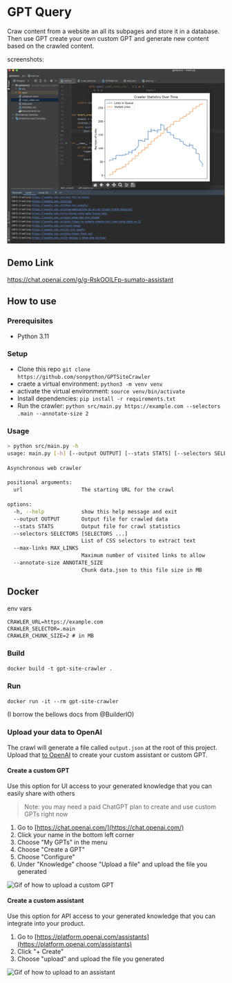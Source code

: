 # GPT Query

Craw content from a website an all its subpages and store it in a database. Then use GPT create your own custom GPT and generate new content based on the crawled content.

screenshots:

![image](https://raw.githubusercontent.com/sonpython/GPTSiteCrawler/main/screenshot.png)

## Demo Link
https://chat.openai.com/g/g-RskOOlLFp-sumato-assistant

## How to use
### Prerequisites
- Python 3.11

### Setup
- Clone this repo
`git clone https://github.com/sonpython/GPTSiteCrawler`
- craete a virtual environment: `python3 -m venv venv`
- activate the virtual environment: `source venv/bin/activate`
- Install dependencies: `pip install -r requirements.txt`
- Run the crawler: `python src/main.py https://example.com --selectors .main --annotate-size 2`

### Usage

```bash
> python src/main.py -h
usage: main.py [-h] [--output OUTPUT] [--stats STATS] [--selectors SELECTORS [SELECTORS ...]] [--max-links MAX_LINKS] [--annotate-size ANNOTATE_SIZE] url

Asynchronous web crawler

positional arguments:
  url                   The starting URL for the crawl

options:
  -h, --help            show this help message and exit
  --output OUTPUT       Output file for crawled data
  --stats STATS         Output file for crawl statistics
  --selectors SELECTORS [SELECTORS ...]
                        List of CSS selectors to extract text
  --max-links MAX_LINKS
                        Maximum number of visited links to allow
  --annotate-size ANNOTATE_SIZE
                        Chunk data.json to this file size in MB

```

## Docker
env vars
```env
CRAWLER_URL=https://example.com 
CRAWLER_SELECTOR=.main 
CRAWLER_CHUNK_SIZE=2 # in MB
```

### Build
`docker build -t gpt-site-crawler .`
### Run
`docker run -it --rm gpt-site-crawler`

(I borrow the bellows docs from @BuilderIO)
### Upload your data to OpenAI 

The crawl will generate a file called `output.json` at the root of this project. Upload that [to OpenAI](https://platform.openai.com/docs/assistants/overview) to create your custom assistant or custom GPT.

#### Create a custom GPT

Use this option for UI access to your generated knowledge that you can easily share with others

> Note: you may need a paid ChatGPT plan to create and use custom GPTs right now

1. Go to [https://chat.openai.com/](https://chat.openai.com/)
2. Click your name in the bottom left corner
3. Choose "My GPTs" in the menu
4. Choose "Create a GPT"
5. Choose "Configure"
6. Under "Knowledge" choose "Upload a file" and upload the file you generated

![Gif of how to upload a custom GPT](https://github.com/BuilderIO/gpt-crawler/assets/844291/22f27fb5-6ca5-4748-9edd-6bcf00b408cf)


#### Create a custom assistant

Use this option for API access to your generated knowledge that you can integrate into your product.

1. Go to [https://platform.openai.com/assistants](https://platform.openai.com/assistants)
2. Click "+ Create"
3. Choose "upload" and upload the file you generated

![Gif of how to upload to an assistant](https://github.com/BuilderIO/gpt-crawler/assets/844291/06e6ad36-e2ba-4c6e-8d5a-bf329140de49)